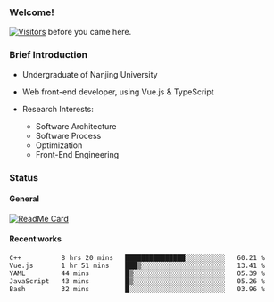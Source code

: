 ### Welcome!

[![Visitors](https://visitor-badge.laobi.icu/badge?page_id=HermitSun.HermitSun)]() before you came here.

### Brief Introduction

- Undergraduate of Nanjing University

- Web front-end developer, using Vue.js & TypeScript

- Research Interests: 
  - Software Architecture
  - Software Process
  - Optimization
  - Front-End Engineering

### Status

#### General

[![ReadMe Card](https://github-readme-stats.hermitsun.vercel.app/api?username=HermitSun&count_private=true&show_icons=true)]()

#### Recent works

<!--START_SECTION:waka-->
```text
C++          8 hrs 20 mins   ███████████████░░░░░░░░░░   60.21 % 
Vue.js       1 hr 51 mins    ███▒░░░░░░░░░░░░░░░░░░░░░   13.41 % 
YAML         44 mins         █▒░░░░░░░░░░░░░░░░░░░░░░░   05.39 % 
JavaScript   43 mins         █▒░░░░░░░░░░░░░░░░░░░░░░░   05.26 % 
Bash         32 mins         █░░░░░░░░░░░░░░░░░░░░░░░░   03.96 % 
```
<!--END_SECTION:waka-->

